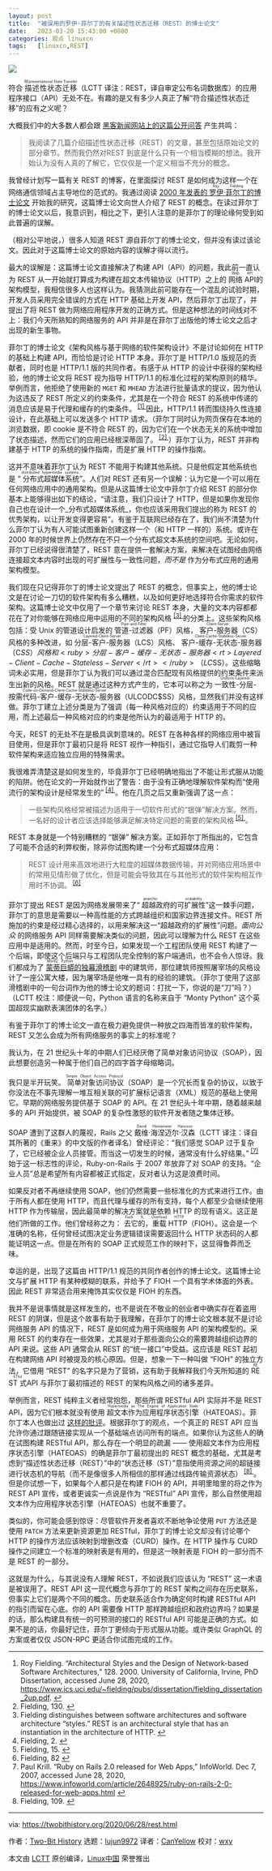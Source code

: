```yaml
---
layout: post
title:	"被误用的罗伊·菲尔丁的有关描述性状态迁移（REST）的博士论文"
date:	2023-03-20 15:43:00 +0800 
categories:	观点 linuxcn 
tags:	[linuxcn,REST]
---
```



![](/Asserts/Images/album/202303/20/154318tpynlzzdi1yhug5h.jpg)


符合 <ruby> 描述性状态迁移 <rt>  REpresentational State Transfer </rt></ruby>（LCTT 译注：REST，译自审定公布名词数据库）的应用程序接口（API）无处不在。有趣的是又有多少人真正了解“符合描述性状态迁移”的应有之义呢？


大概我们中的大多数人都会跟 [黑客新闻网站上的这篇公开问答](https://news.ycombinator.com/item?id=7201871) 产生共鸣：



> 
> 我阅读了几篇介绍描述性状态迁移（REST）的文章，甚至包括原始论文的部分章节。然而我仍然对REST 到底是什么只有一个相当模糊的想法。我开始认为没有人真的了解它，它仅仅是一个定义相当不充分的概念。
> 
> 
> 


我曾经计划写一篇有关 REST 的博客，在里面探讨 REST 是如何成为这样一个在网络通信领域占主导地位的范式的。我通过阅读 [2000 年发表的 <ruby> 罗伊·菲尔丁 <rt>  Roy Fielding </rt></ruby> 的博士论文](https://www.ics.uci.edu/~fielding/pubs/dissertation/fielding_dissertation_2up.pdf) 开始我的研究，这篇博士论文向世人介绍了 REST 的概念。在读过菲尔丁的博士论文以后，我意识到，相比之下，更引人注意的是菲尔丁的理论缘何受到如此普遍的误解。


（相对公平地说，）很多人知道 REST 源自菲尔丁的博士论文，但并没有读过该论文。因此对于这篇博士论文的原始内容的误解才得以流行。


最大的误解是：这篇博士论文直接解决了构建 API（API）的问题，我此前一直认为 REST 从一开始就打算成为构建在超文本传输协议（HTTP）之上的 <ruby> 网络 API <rt>  Web API </rt></ruby>的架构模型，我相信很多人也这样认为。我猜测此前可能存在一个混乱的试验时期，开发人员采用完全错误的方式在 HTTP 基础上开发 API，然后菲尔丁出现了，并提出了将 REST 做为网络应用程序开发的正确方式。但是这种想法的时间线对不上：我们今天所熟知的网络服务的 API 并非是在菲尔丁出版他的博士论文之后才出现的新生事物。


菲尔丁的博士论文《架构风格与基于网络的软件架构设计》不是讨论如何在 HTTP 的基础上构建 API，而恰恰是讨论 HTTP 本身。菲尔丁是 HTTP/1.0 版规范的贡献者，同时也是 HTTP/1.1 版的共同作者。有感于从 HTTP 的设计中获得的架构经验，他的博士论文将 REST 视为指导 HTTP/1.1 的标准化过程的架构原则的精华。举例而言，他拒绝了使用新的 `MGET` 和 `MHEAD` 方法进行批量请求的提议，因为他认为这违反了 REST 所定义的约束条件，尤其是在一个符合 REST 的系统中传递的消息应该是易于代理和缓存的约束条件。<sup class="footnote-ref"> <a href="#fn1" id="fnref1">  [1] </a></sup> 因此，HTTP/1.1 转而围绕持久性连接设计，在此基础上可以发送多个 HTTP 请求。（菲尔丁同时认为网页保存在本地的浏览数据，即 cookie 是不符合 REST 的，因为它们在一个状态无关的系统中增加了状态描述，然而它们的应用已经根深蒂固了。<sup class="footnote-ref"> <a href="#fn2" id="fnref2">  [2] </a></sup>）菲尔丁认为，REST 并非构建基于 HTTP 的系统的操作指南，而是扩展 HTTP 的操作指南。


这并不意味着菲尔丁认为 REST 不能用于构建其他系统。只是他假定其他系统也是 “<ruby> 分布式超媒体系统 <rt>  distributed hypermedia systems </rt></ruby>”。人们对 REST 还有另一个误解：认为它是一个可以用在任何网络应用中的通用架构。但是从这篇博士论文中菲尔丁介绍 REST 的部分你基本上能够得出如下的结论，“请注意，我们只设计了 HTTP，但是如果你发现你自己也在设计一个\_分布式超媒体系统\_，你也应该采用我们提出的称为 REST 的优秀架构，以让开发变得更容易”。有鉴于互联网已经存在了，我们尚不清楚为什么菲尔丁认为有人可能试图重新创建这样一个（和 HTTP 一样的）系统。或许在 2000 年的时候世界上仍然存在不只一个分布式超文本系统的空间吧。无论如何，菲尔丁已经说得很清楚了，REST 意在提供一套解决方案，来解决在试图经由网络连接超文本内容时出现的可扩展性与一致性问题，*而不是* 作为分布式应用的通用架构模型。


我们现在只记得菲尔丁的博士论文提出了 REST 的概念，但事实上，他的博士论文是在讨论一刀切的软件架构有多么糟糕，以及如何更好地选择符合你需求的软件架构。这篇博士论文中仅用了一个章节来讨论 REST 本身，大量的文本内容都都花在了对你能够在网络应用中运用的不同的架构风格 <sup class="footnote-ref"> <a href="#fn3" id="fnref3">  [3] </a></sup> 的分类上。这些架构风格包括：受 Unix 的管道设计启发的 <ruby> 管道-过滤器 <rt>  Pipe-and-Filter </rt></ruby> （PF）风格，<ruby> 客户-服务器 <rt>  Client-Server </rt></ruby> （CS）风格的多种改进，如 <ruby> 分层-客户-服务器 <rt>  Layered-Client-Server </rt></ruby>（LCS）风格、<ruby> 客户-缓存-无状态-服务器 <rt>  Client-Cache-Stateless-Server </rt></ruby>（C$SS）风格和<ruby> 分层-客户-缓存-无状态-服务器 <rt>  Layered-Client-Cache-Stateless-Server </rt></ruby>（LC$SS）。这些缩略词未必实用，但是菲尔丁认为我们可以通过混合匹配现有风格提供的约束条件来派生出新的风格。REST 就是通过这种方式产生的，它本可以称之为 <ruby> 一致性-分层-按需代码-客户-缓存-无状态-服务器 <rt>  Uniform-Layered-Code-on-Demand-Client-Cache-Stateless-Server </rt></ruby>（ULCODC$SS）风格，显然我们并没有这样做。菲尔丁建立上述分类是为了强调（每一种风格对应的）约束适用于不同的应用，而上述最后一种风格对应的约束是他所认为的最适用于 HTTP 的。


今天，REST 的无处不在是极具讽刺意味的。REST 在各种各样的网络应用中被盲目使用，但是菲尔丁最初只是将 REST 视作一种指引，通过它指导人们裁剪一种软件架构来适应独立应用的特殊需求。


我很难弄清楚这是如何发生的，毕竟菲尔丁已经明确地指出了不能让形式服从功能的陷阱。他在论文的一开始就作出了警告：由于没有正确地理解软件架构而“使用流行的架构设计是经常发生的”<sup class="footnote-ref"> <a href="#fn4" id="fnref4">  [4] </a></sup>。他在几页之后又重新强调了这一点：



> 
> 一些架构风格经常被描述为适用于一切软件形式的“银弹”解决方案。然而，一名好的设计者应该选择能够满足解决特定问题的需要的架构风格<sup class="footnote-ref"> <a href="#fn5" id="fnref5">  [5] </a></sup>。
> 
> 
> 


REST 本身就是一个特别糟糕的 “银弹” 解决方案。正如菲尔丁所指出的，它包含了可能不合适的利弊权衡，除非你试图构建一个分布式超媒体应用：



> 
> REST 设计用来高效地进行大粒度的超媒体数据传输，并对网络应用场景中的常用见情形做了优化，但是可能会导致其在与其他形式的软件架构相互作用时不协调。<sup class="footnote-ref"> <a href="#fn6" id="fnref6">  [6] </a></sup>
> 
> 
> 


菲尔丁提出 REST 是因为网络发展带来了“<ruby> 超越政府的可扩展性 <rt>  anarchic scalability </rt></ruby>”这一棘手问题，菲尔丁的意思是需要以一种高性能的方式跨越组织和国家边界连接文件。REST 所施加的约束是经过精心选择的，以用来解决这一“超越政府的扩展性”问题。*面向公众* 的网络服务 API 同样需要解决类似的问题，因此可以理解为什么 REST 在这些应用中是适用的。然而，时至今日，如果发现一个工程团队使用 REST 构建了一个后端，即使这个后端只与工程团队完全控制的客户端通讯，也不会令人惊讶。我们都成为了 [<ruby> 蒙蒂巨蟒 <rt>  Monty Python </rt></ruby> 的独幕滑稽剧](https://www.youtube.com/watch?v=vNoPJqm3DAY) 中的建筑师，那位建筑师按照屠宰场的风格设计了一座公寓大楼，因为屠宰场是他唯一具有的经验的建筑。（菲尔丁使用了这部滑稽剧中的一句台词作为他的博士论文的题词：打扰一下，你说的是“刀”吗？）（LCTT 校注：顺便说一句，Python 语言的名称来自于 “Monty Python” 这个英国超现实幽默表演团体的名字。）


有鉴于菲尔丁的博士论文一直在极力避免提供一种放之四海而皆准的软件架构，REST 又怎么会成为所有网络服务的事实上的标准呢？


我认为，在 21 世纪头十年的中期人们已经厌倦了简单对象访问协议（SOAP），因此想要创造另一种属于他们自己的四字首字母缩略词。


我只是半开玩笑。<ruby> 简单对象访问协议 <rt>  Simple Object Access Protocol </rt></ruby>（SOAP）是一个冗长而复杂的协议，以致于你没法在不事先理解一堆互相关联的可扩展标记语言（XML）规范的基础上使用它。早期的网络服务提供基于 SOAP 的 API。在 21 世纪头十年中期，随着越来越多的 API 开始提供，被 SOAP 的复杂性激怒的软件开发者随之集体迁移。


SOAP 遭到了这群人的蔑视，Rails 之父 <ruby> 戴维·海涅迈尔·汉森 <rt>  David Heinemeier Hansson </rt></ruby>（LCTT 译注：译自其所著的《重来》的中文版的作者译名）曾经评论：“我们感觉 SOAP 过于复杂了，它已经被企业人员接管。而当这一切发生的时候，通常没有什么好结果。”<sup class="footnote-ref"> <a href="#fn7" id="fnref7">  [7] </a></sup> 始于这一标志性的评论，Ruby-on-Rails 于 2007 年放弃了对 SOAP 的支持。“企业人员”总是希望所有内容都被正式指定，反对者认为这是浪费时间。


如果反对者不再继续使用 SOAP，他们仍然需要一些标准化的方式来进行工作。由于所有人都在使用 HTTP，而且代理与缓存的所有支持，每个人都至少会继续使用 HTTP 作为传输层，因此最简单的解决方案就是依赖 HTTP 的现有语义。这正是他们所做的工作。他们曾经称之为：<ruby> 去它的，重载 HTTP <rt>  Fuck It, Overload HTTP </rt></ruby>（FIOH）。这会是一个准确的名称，任何曾经试图决定业务逻辑错误需要返回什么 HTTP 状态码的人都能证明这一点。但是在所有的 SOAP 正式规范工作的映衬下，这显得鲁莽而乏味。


幸运的是，出现了这篇由 HTTP/1.1 规范的共同作者创作的博士论文。这篇博士论文与扩展 HTTP 有某种模糊的联系，并给予了 FIOH 一个具有学术体面的外表。因此 REST 非常适合用来掩饰其实仅仅是 FIOH 的东西。


我并不是说事情就是这样发生的，也不是说在不敬业的创业者中确实存在着盗用 REST 的阴谋，但是这个故事有助于我理解，在菲尔丁的博士论文根本就不是讨论网络服务 API 的情况下，REST 是如何成为用于网络服务 API 的架构模型的。采用 REST 的约束存在一些效果，尤其是对于那些面向公众的需要跨越组织边界的 API 来说。这些 API 通常会从 REST 的“统一接口”中受益。这应该是 REST 起初在构建网络 API 时被提及的核心原因。但是，想象一下一种叫做 “FIOH” 的独立方法，它借用 “REST” 的名字只是为了营销，这有助于我解释我们今天所知道的 <ruby> REST 式 <rt>  RESTful </rt></ruby> API 与菲尔丁最初描述的 REST 的架构风格之间的诸多差异。


举例而言，REST 纯粹主义者经常抱怨，那些所谓 RESTful API 实际并不是 REST API，因为它们根本就没有使用 <ruby> 超文本作为应用程序状态引擎 <rt>  Hypermedia as The Engine of Application State </rt></ruby>（HATEOAS）。菲尔丁本人也做出过 [这样的批评](https://roy.gbiv.com/untangled/2008/rest-apis-must-be-hypertext-driven)。根据菲尔丁的观点，一个真正的 REST API 应当允许你通过跟随链接实现从一个基础端点访问所有的端点。如果你认为这些人的确在试图构建 RESTful API，那么存在一个明显的疏漏 —— 使用超文本作为应用程序状态引擎（HATEOAS）的确是菲尔丁最初提出的 REST 概念的基础，尤其是考虑到“描述性状态迁移（REST）”中的“状态迁移（ST）”意指使用资源之间的超链接进行状态机的导航（而不是像很多人所相信的那样通过线路传输资源状态）<sup class="footnote-ref"> <a href="#fn8" id="fnref8">  [8] </a></sup>。但是你试想一下，如果每个人都只是在构建 FIOH 的 API，并明里暗里的将之作为 REST API 宣传，或者更诚实一点说是作为 “RESTful” API 宣传，那么自然使用超文本作为应用程序状态引擎（HATEOAS）也就不重要了。


类似的，你可能会感到惊讶：尽管软件开发者喜欢不断地争论使用 `PUT` 方法还是使用 `PATCH` 方法来更新资源更加 RESTful，菲尔丁的博士论文却没有讨论哪个 HTTP 的操作方法应该映射到增删改查（CURD）操作。在 HTTP 操作与 CURD 操作之间建立一个标准的映射表是有用的，但是这一映射表是 FIOH 的一部分而不是 REST 的一部分。


这就是为什么，与其说没有人理解 REST，不如说我们应该认为 “REST” 这一术语是被误用了。REST API 这一现代概念与菲尔丁的 REST 架构之间存在历史联系，但事实上它们是两个不同的概念。历史联系适合作为确定何时构建 RESTful API 的指引而留在心底。你的 API 需要像 HTTP 那样跨越组织和政府边界吗？如果是的话，那么构建具有统一的可预测的接口的 RESTful API 可能是正确的方式。如果不是的话，你最好记住，菲尔丁更倾向于形式服从功能。或许类似 GraphQL 的方案或者仅仅 JSON-RPC 更适合你试图完成的工作。




---



1. Roy Fielding. “Architectural Styles and the Design of Network-based Software Architectures,” 128. 2000. University of California, Irvine, PhD Dissertation, accessed June 28, 2020, <https://www.ics.uci.edu/~fielding/pubs/dissertation/fielding_dissertation_2up.pdf>. [↩︎](#fnref1)
2. Fielding, 130. [↩︎](#fnref2)
3. Fielding distinguishes between software architectures and software architecture “styles.” REST is an architectural style that has an instantiation in the architecture of HTTP. [↩︎](#fnref3)
4. Fielding, 2. [↩︎](#fnref4)
5. Fielding, 15. [↩︎](#fnref5)
6. Fielding, 82 [↩︎](#fnref6)
7. Paul Krill. “Ruby on Rails 2.0 released for Web Apps,” InfoWorld. Dec 7, 2007, accessed June 28, 2020, <https://www.infoworld.com/article/2648925/ruby-on-rails-2-0-released-for-web-apps.html> [↩︎](#fnref7)
8. Fielding, 109. [↩︎](#fnref8)





---


via: <https://twobithistory.org/2020/06/28/rest.html>


作者：[Two-Bit History](https://twobithistory.org) 选题：[lujun9972](https://github.com/lujun9972) 译者：[CanYellow](https://github.com/CanYellow) 校对：[wxy](https://github.com/wxy)


本文由 [LCTT](https://github.com/LCTT/TranslateProject) 原创编译，[Linux中国](https://linux.cn/) 荣誉推出
